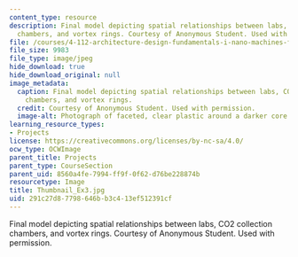 ```yaml
---
content_type: resource
description: Final model depicting spatial relationships between labs, CO2 collection
  chambers, and vortex rings. Courtesy of Anonymous Student. Used with permission.
file: /courses/4-112-architecture-design-fundamentals-i-nano-machines-fall-2012/291c27d87798646bb3c413ef512391cf_Thumbnail_Ex3.jpg
file_size: 9983
file_type: image/jpeg
hide_download: true
hide_download_original: null
image_metadata:
  caption: Final model depicting spatial relationships between labs, CO2 collection
    chambers, and vortex rings.
  credit: Courtesy of Anonymous Student. Used with permission.
  image-alt: Photograph of faceted, clear plastic around a darker core.
learning_resource_types:
- Projects
license: https://creativecommons.org/licenses/by-nc-sa/4.0/
ocw_type: OCWImage
parent_title: Projects
parent_type: CourseSection
parent_uid: 8560a4fe-7994-ff9f-0f62-d76be228874b
resourcetype: Image
title: Thumbnail_Ex3.jpg
uid: 291c27d8-7798-646b-b3c4-13ef512391cf
---
```

Final model depicting spatial relationships between labs, CO2 collection chambers, and vortex rings. Courtesy of Anonymous Student. Used with permission.
